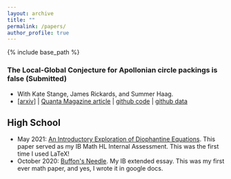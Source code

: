 ```yaml
---
layout: archive
title: ""
permalink: /papers/
author_profile: true
---
```


{% include base_path %}

### The Local-Global Conjecture for Apollonian circle packings is false (Submitted)
 * With Kate Stange, James Rickards, and Summer Haag.
 * <a href="https://arxiv.org/abs/2307.02749">[arxiv]</a> | <a href="https://www.quantamagazine.org/two-students-unravel-a-widely-believed-math-conjecture-20230810/">Quanta Magazine article</a> | <a href="https://github.com/JamesRickards-Canada/Apollonian">github code</a> | <a href="https://github.com/JamesRickards-Canada/Apollonian-Missing-Curvatures">github data</a>

## High School
 * May 2021: [An Introductory Exploration of Diophantine Equations](/files/IntroductoryExplorationDiophantineEquations.pdf). This paper served as my IB Math HL Internal Assessment. This was the first time I used LaTeX!
 * October 2020: [Buffon's Needle](/files/Buffon'sNeedleGoogleDoc.pdf). My IB extended essay. This was my first ever math paper, and yes, I wrote it in google docs.
